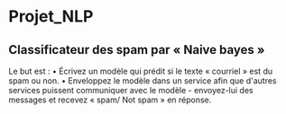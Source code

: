 # Projet_NLP
## Classificateur des spam par « Naive bayes »
Le but est :
•	Écrivez un modèle qui prédit si le texte « courriel » est du spam ou non.
•	Enveloppez le modèle dans un service afin que d'autres services puissent communiquer avec le modèle - envoyez-lui des messages et recevez « spam/ Not spam » en réponse.

